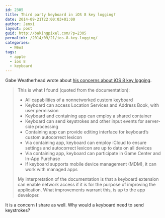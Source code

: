```yaml
---
id: 2305
title: Third party keyboard in iOS 8 key logging?
date: 2014-09-21T22:00:03+01:00
author: Jenxi
layout: post
guid: http://bakingpixel.com/?p=2305
permalink: /2014/09/21/ios-8-key-logging/
categories:
  - News
tags:
  - apple
  - ios 8
  - keyboard
---
```

Gabe Weatherhead wrote about [his concerns about iOS 8 key logging](http://www.macdrifter.com/2014/09/ios-8s-new-key-logger.html).

> This is what I found (quoted from the documentation):
> 
>   * All capabilities of a nonnetworked custom keyboard
>   * Keyboard can access Location Services and Address Book, with user permission
>   * Keyboard and containing app can employ a shared container
>   * Keyboard can send keystrokes and other input events for server-side processing
>   * Containing app can provide editing interface for keyboard’s custom autocorrect lexicon
>   * Via containing app, keyboard can employ iCloud to ensure settings and autocorrect lexicon are up to date on all devices
>   * Via containing app, keyboard can participate in Game Center and In-App Purchase
>   * If keyboard supports mobile device management (MDM), it can work with managed apps
> 
> My interpretation of the documentation is that a keyboard extension can enable network access if it is for the purpose of improving the application. What improvements warrant this, is up to the app developer. 

It is a concern I share as well. Why would a keyboard need to send keystrokes?
